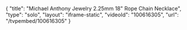 {
    "title": "Michael Anthony Jewelry 2.25mm 18\" Rope Chain Necklace",
    "type": "solo",
    "layout": "iframe-static",
    "videoId": "100616305",
    "url": "\/tvpembed\/100616305"
}